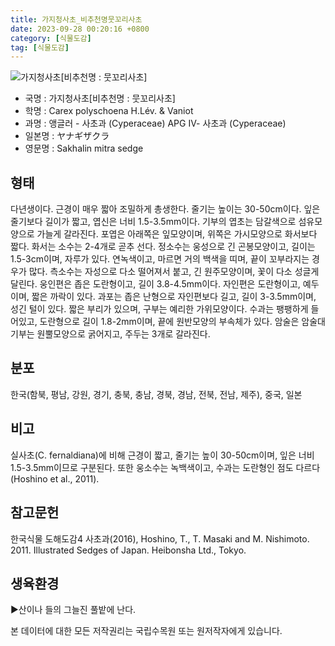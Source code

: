 ```yaml
---
title: 가지청사초_비추천명뭇꼬리사초
date: 2023-09-28 00:20:16 +0800
category: [식물도감]
tag: [식물도감]
---
```




![가지청사초[비추천명 : 뭇꼬리사초]](/fileUpload/plants/basic/Cyperaceae/Carex/4812/4812_1_th2.jpg)
- 국명 : 가지청사초[비추천명 : 뭇꼬리사초]
- 학명 : Carex polyschoena H.Lév. & Vaniot
- 과명 : 앵글러 - 사초과 (Cyperaceae) APG Ⅳ- 사초과 (Cyperaceae)
- 일본명 : ヤナギザクラ
- 영문명 : Sakhalin mitra sedge


## 형태
다년생이다. 근경이 매우 짧아 조밀하게 총생한다. 줄기는 높이는 30-50cm이다. 잎은 줄기보다 길이가 짧고, 엽신은 너비 1.5-3.5mm이다. 기부의 엽초는 담갈색으로 섬유모양으로 가늘게 갈라진다. 포엽은 아래쪽은 잎모양이며, 위쪽은 가시모양으로 화서보다 짧다. 화서는 소수는 2-4개로 곧추 선다. 정소수는 웅성으로 긴 곤봉모양이고, 길이는 1.5-3cm이며, 자루가 있다. 연녹색이고, 마르면 거의 백색을 띠며, 끝이 꼬부라지는 경우가 많다. 측소수는 자성으로 다소 떨어져서 붙고, 긴 원주모양이며, 꽃이 다소 성글게 달린다. 웅인편은 좁은 도란형이고, 길이 3.8-4.5mm이다. 자인편은 도란형이고, 예두이며, 짧은 까락이 있다. 과포는 좁은 난형으로 자인편보다 길고, 길이 3-3.5mm이며, 성긴 털이 있다. 짧은 부리가 있으며, 구부는 예리한 가위모양이다. 수과는 팽팽하게 들어있고, 도란형으로 길이 1.8-2mm이며, 끝에 원반모양의 부속체가 있다. 암술은 암술대 기부는 원뿔모양으로 굵어지고, 주두는 3개로 갈라진다.
## 분포
한국(함북, 평남, 강원, 경기, 충북, 충남, 경북, 경남, 전북, 전남, 제주), 중국, 일본
## 비고
실사초(C. fernaldiana)에 비해 근경이 짧고, 줄기는 높이 30-50cm이며, 잎은 너비 1.5-3.5mm이므로 구분된다. 또한 웅소수는 녹백색이고, 수과는 도란형인 점도 다르다(Hoshino et al., 2011).
## 참고문헌
한국식물 도해도감4 사초과(2016), Hoshino, T., T. Masaki and M. Nishimoto. 2011. Illustrated Sedges of Japan. Heibonsha Ltd., Tokyo.
## 생육환경
▶산이나 들의 그늘진 풀밭에 난다.






본 데이터에 대한 모든 저작권리는 국립수목원 또는 원저작자에게 있습니다.
